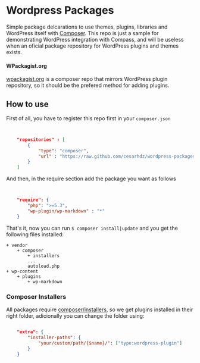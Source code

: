 Wordpress Packages
==================

Simple package delcarations to use themes, plugins, libraries and WordPress itself with [Composer]. This repo is just a sample for demonstrating WordPress integration with Compass, and will be useless when an oficial package repository for WordPress plugins and themes exists.

[Composer]: http://getcomposer.org/

#### WPackagist.org

[wpackagist.org] is a composer repo that mirrors WordPress plugin repository, so it should be the prefered method for adding plugins.

[wpackagist.org]:http://wpackagist.org/

## How to use

First of all, you have to register this repo first in your `composer.json`

````json


    "repositories" : [
        {
            "type": "composer",
            "url" : "https://raw.github.com/cesarhdz/wordpress-packages/master/"
        }
    ]

````

And then, in the require section add the package you want as follows


````json


    "require": {
        "php": ">=5.3",
        "wp-plugin/wp-markdown" : "*"
    }

````



That's it, now you can run `$ composer install|update` and you get the following files installed:

    + vendor
        + composer
            + installers
            ...
            autoload.php
    + wp-content
        + plugins
            + wp-markdown


### Composer Installers


All packages require [composer/installers], so we get plugins installed in their right folder, adicionally you can change the folder using:

~~~~json

    "extra": {
        "installer-paths": {
            "your/custom/path/{$name}/": ["type:wordpress-plugin"]
        }
    }

~~~~

[composer/installers]: https://github.com/composer/installers




